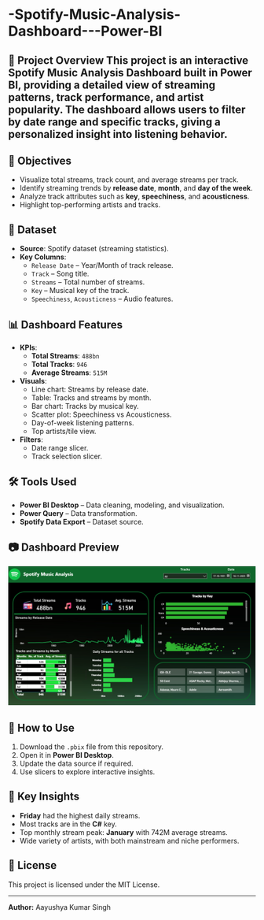 # -Spotify-Music-Analysis-Dashboard---Power-BI

## 📌 Project Overview This project is an **interactive Spotify Music Analysis Dashboard** built in **Power BI**, providing a detailed view of streaming patterns, track performance, and artist popularity.   The dashboard allows users to filter by **date range** and **specific tracks**, giving a personalized insight into listening behavior.

## 🎯 Objectives
- Visualize total streams, track count, and average streams per track.
- Identify streaming trends by **release date**, **month**, and **day of the week**.
- Analyze track attributes such as **key**, **speechiness**, and **acousticness**.
- Highlight top-performing artists and tracks.

## 📂 Dataset
- **Source**: Spotify dataset (streaming statistics).
- **Key Columns**:
  - `Release Date` – Year/Month of track release.
  - `Track` – Song title.
  - `Streams` – Total number of streams.
  - `Key` – Musical key of the track.
  - `Speechiness`, `Acousticness` – Audio features.

## 📊 Dashboard Features
- **KPIs**:
  - **Total Streams**: `488bn`
  - **Total Tracks**: `946`
  - **Average Streams**: `515M`
- **Visuals**:
  - Line chart: Streams by release date.
  - Table: Tracks and streams by month.
  - Bar chart: Tracks by musical key.
  - Scatter plot: Speechiness vs Acousticness.
  - Day-of-week listening patterns.
  - Top artists/tile view.
- **Filters**:
  - Date range slicer.
  - Track selection slicer.

## 🛠 Tools Used
- **Power BI Desktop** – Data cleaning, modeling, and visualization.
- **Power Query** – Data transformation.
- **Spotify Data Export** – Dataset source.

## 📷 Dashboard Preview
![Spotify Music Analysis](https://github.com/AayushyaRajput/-Spotify-Music-Analysis-Dashboard---Power-BI/blob/a90650ae43852560bb519b3c4935f6f12f9c0964/Spotify%20analysis.png)

## 🚀 How to Use
1. Download the `.pbix` file from this repository.
2. Open it in **Power BI Desktop**.
3. Update the data source if required.
4. Use slicers to explore interactive insights.

## 📌 Key Insights
- **Friday** had the highest daily streams.
- Most tracks are in the **C#** key.
- Top monthly stream peak: **January** with 742M average streams.
- Wide variety of artists, with both mainstream and niche performers.

## 📜 License
This project is licensed under the MIT License.

---
**Author:** Aayushya Kumar Singh
